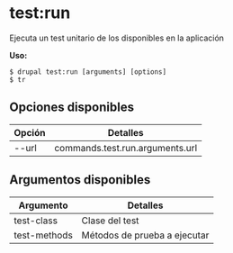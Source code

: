 # test:run
Ejecuta un test unitario de los disponibles en la aplicación

**Uso:**
```
$ drupal test:run [arguments] [options] 
$ tr  
```

## Opciones disponibles
Opción | Detalles
-------|-------------
--url | commands.test.run.arguments.url

## Argumentos disponibles
Argumento | Detalles
---------|-------------
test-class | Clase del test
test-methods | Métodos de prueba a ejecutar
